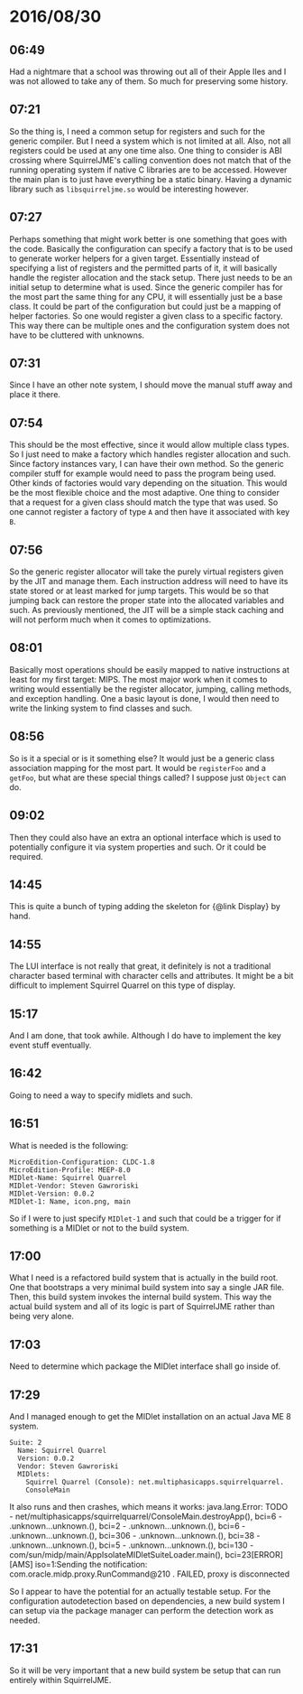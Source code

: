 # 2016/08/30

## 06:49

Had a nightmare that a school was throwing out all of their Apple IIes and I
was not allowed to take any of them. So much for preserving some history.

## 07:21

So the thing is, I need a common setup for registers and such for the generic
compiler. But I need a system which is not limited at all. Also, not all
registers could be used at any one time also. One thing to consider is
ABI crossing where SquirrelJME's calling convention does not match that of the
running operating system if native C libraries are to be accessed. However the
main plan is to just have everything be a static binary. Having a dynamic
library such as `libsquirreljme.so` would be interesting however.

## 07:27

Perhaps something that might work better is one something that goes with the
code. Basically the configuration can specify a factory that is to be used to
generate worker helpers for a given target. Essentially instead of specifying
a list of registers and the permitted parts of it, it will basically handle the
register allocation and the stack setup. There just needs to be an initial
setup to determine what is used. Since the generic compiler has for the most
part the same thing for any CPU, it will essentially just be a base class.
It could be part of the configuration but could just be a mapping of helper
factories. So one would register a given class to a specific factory. This way
there can be multiple ones and the configuration system does not have to be
cluttered with unknowns.

## 07:31

Since I have an other note system, I should move the manual stuff away and
place it there.

## 07:54

This should be the most effective, since it would allow multiple class types.
So I just need to make a factory which handles register allocation and such.
Since factory instances vary, I can have their own method. So the generic
compiler stuff for example would need to pass the program being used. Other
kinds of factories would vary depending on the situation. This would be the
most flexible choice and the most adaptive. One thing to consider that a
request for a given class should match the type that was used. So one cannot
register a factory of type `A` and then have it associated with key `B`.

## 07:56

So the generic register allocator will take the purely virtual registers given
by the JIT and manage them. Each instruction address will need to have its
state stored or at least marked for jump targets. This would be so that
jumping back can restore the proper state into the allocated variables and
such. As previously mentioned, the JIT will be a simple stack caching and will
not perform much when it comes to optimizations.

## 08:01

Basically most operations should be easily mapped to native instructions at
least for my first target: MIPS. The most major work when it comes to writing
would essentially be the register allocator, jumping, calling methods, and
exception handling. One a basic layout is done, I would then need to write the
linking system to find classes and such.

## 08:56

So is it a special or is it something else? It would just be a generic class
association mapping for the most part. It would be `registerFoo` and a
`getFoo`, but what are these special things called? I suppose just `Object`
can do.

## 09:02

Then they could also have an extra an optional interface which is used to
potentially configure it via system properties and such. Or it could be
required.

## 14:45

This is quite a bunch of typing adding the skeleton for {@link Display} by
hand.

## 14:55

The LUI interface is not really that great, it definitely is not a traditional
character based terminal with character cells and attributes. It might be a
bit difficult to implement Squirrel Quarrel on this type of display.

## 15:17

And I am done, that took awhile. Although I do have to implement the key event
stuff eventually.

## 16:42

Going to need a way to specify midlets and such.

## 16:51

What is needed is the following:

	MicroEdition-Configuration: CLDC-1.8
	MicroEdition-Profile: MEEP-8.0
	MIDlet-Name: Squirrel Quarrel
	MIDlet-Vendor: Steven Gawroriski
	MIDlet-Version: 0.0.2
	MIDlet-1: Name, icon.png, main

So if I were to just specify `MIDlet-1` and such that could be a trigger for
if something is a MIDlet or not to the build system.

## 17:00

What I need is a refactored build system that is actually in the build root.
One that bootstraps a very minimal build system into say a single JAR file.
Then, this build system invokes the internal build system. This way the
actual build system and all of its logic is part of SquirrelJME rather than
being very alone.

## 17:03

Need to determine which package the MIDlet interface shall go inside of.

## 17:29

And I managed enough to get the MIDlet installation on an actual Java ME 8
system.

	Suite: 2
	  Name: Squirrel Quarrel
	  Version: 0.0.2
	  Vendor: Steven Gawroriski
	  MIDlets:
		Squirrel Quarrel (Console): net.multiphasicapps.squirrelquarrel.
		ConsoleMain

It also runs and then crashes, which means it works:
	java.lang.Error: TODO
	 - net/multiphasicapps/squirrelquarrel/ConsoleMain.destroyApp(), bci=6
	 - .unknown...unknown.(), bci=2
	 - .unknown...unknown.(), bci=6
	 - .unknown...unknown.(), bci=306
	 - .unknown...unknown.(), bci=38
	 - .unknown...unknown.(), bci=5
	 - .unknown...unknown.(), bci=130
	 - com/sun/midp/main/AppIsolateMIDletSuiteLoader.main(), bci=23[ERROR]
	 [AMS] iso=1:Sending the notification: com.oracle.midp.proxy.RunCommand@210
	 . FAILED, proxy is disconnected

So I appear to have the potential for an actually testable setup. For the
configuration autodetection based on dependencies, a new build system I can
setup via the package manager can perform the detection work as needed.

## 17:31

So it will be very important that a new build system be setup that can run
entirely within SquirrelJME.

